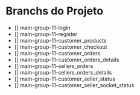 # Branchs do Projeto

- [] main-group-11-login
- [] main-group-11-register
- [] main-group-11-customer_products
- [] main-group-11-customer_checkout
- [] main-group-11-customer_orders
- [] main-group-11-customer_orders_details
- [] main-group-11-sellers_orders
- [] main-group-11-sellers_orders_details
- [] main-group-11-customer_seller_status
- [] main-group-11-customer_seller_socket_status
